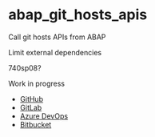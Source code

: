 # abap_git_hosts_apis
Call git hosts APIs from ABAP

Limit external dependencies

740sp08?

Work in progress

* [GitHub](https://developer.github.com/v3/)
* [GitLab](https://docs.gitlab.com/ee/api/)
* [Azure DevOps](https://docs.microsoft.com/en-us/rest/api/azure/devops/)
* [Bitbucket](https://developer.atlassian.com/bitbucket/api/2/reference/)
